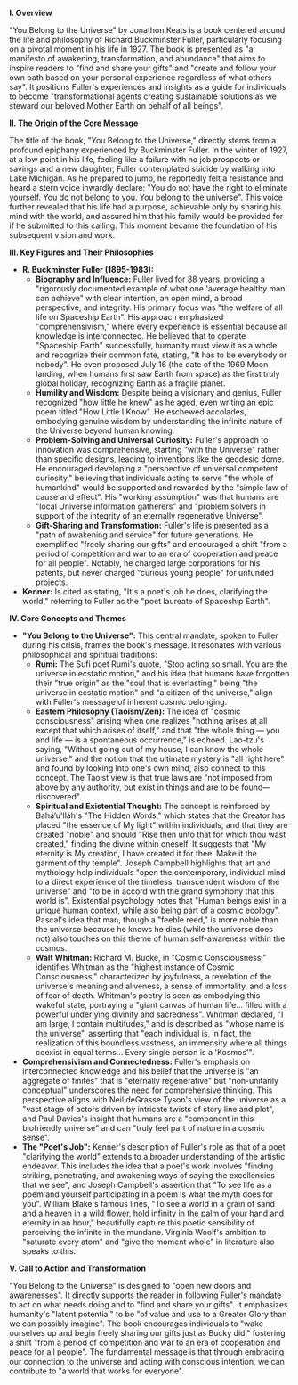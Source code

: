 
**I. Overview**

"You Belong to the Universe" by Jonathon Keats is a book centered around the life and philosophy of Richard Buckminster Fuller, particularly focusing on a pivotal moment in his life in 1927. The book is presented as "a manifesto of awakening, transformation, and abundance" that aims to inspire readers to "find and share your gifts" and "create and follow your own path based on your personal experience regardless of what others say". It positions Fuller's experiences and insights as a guide for individuals to become "transformational agents creating sustainable solutions as we steward our beloved Mother Earth on behalf of all beings".

**II. The Origin of the Core Message**

The title of the book, "You Belong to the Universe," directly stems from a profound epiphany experienced by Buckminster Fuller. In the winter of 1927, at a low point in his life, feeling like a failure with no job prospects or savings and a new daughter, Fuller contemplated suicide by walking into Lake Michigan. As he prepared to jump, he reportedly felt a resistance and heard a stern voice inwardly declare: "You do not have the right to eliminate yourself. You do not belong to you. You belong to the universe". This voice further revealed that his life had a purpose, achievable only by sharing his mind with the world, and assured him that his family would be provided for if he submitted to this calling. This moment became the foundation of his subsequent vision and work.

**III. Key Figures and Their Philosophies**

- **R. Buckminster Fuller (1895-1983):**
    - **Biography and Influence:** Fuller lived for 88 years, providing a "rigorously documented example of what one 'average healthy man' can achieve" with clear intention, an open mind, a broad perspective, and integrity. His primary focus was "the welfare of all life on Spaceship Earth". His approach emphasized "comprehensivism," where every experience is essential because all knowledge is interconnected. He believed that to operate "Spaceship Earth" successfully, humanity must view it as a whole and recognize their common fate, stating, "It has to be everybody or nobody". He even proposed July 16 (the date of the 1969 Moon landing, when humans first saw Earth from space) as the first truly global holiday, recognizing Earth as a fragile planet.
    - **Humility and Wisdom:** Despite being a visionary and genius, Fuller recognized "how little he knew" as he aged, even writing an epic poem titled "How Little I Know". He eschewed accolades, embodying genuine wisdom by understanding the infinite nature of the Universe beyond human knowing.
    - **Problem-Solving and Universal Curiosity:** Fuller's approach to innovation was comprehensive, starting "with the Universe" rather than specific designs, leading to inventions like the geodesic dome. He encouraged developing a "perspective of universal competent curiosity," believing that individuals acting to serve "the whole of humankind" would be supported and rewarded by the "simple law of cause and effect". His "working assumption" was that humans are "local Universe information gatherers" and "problem solvers in support of the integrity of an eternally regenerative Universe".
    - **Gift-Sharing and Transformation:** Fuller's life is presented as a "path of awakening and service" for future generations. He exemplified "freely sharing our gifts" and encouraged a shift "from a period of competition and war to an era of cooperation and peace for all people". Notably, he charged large corporations for his patents, but never charged "curious young people" for unfunded projects.
- **Kenner:** Is cited as stating, "It's a poet's job he does, clarifying the world," referring to Fuller as the "poet laureate of Spaceship Earth".

**IV. Core Concepts and Themes**

- **"You Belong to the Universe":** This central mandate, spoken to Fuller during his crisis, frames the book's message. It resonates with various philosophical and spiritual traditions:
    - **Rumi:** The Sufi poet Rumi's quote, "Stop acting so small. You are the universe in ecstatic motion," and his idea that humans have forgotten their "true origin" as the "soul that is everlasting," being "the universe in ecstatic motion" and "a citizen of the universe," align with Fuller's message of inherent cosmic belonging.
    - **Eastern Philosophy (Taoism/Zen):** The idea of "cosmic consciousness" arising when one realizes "nothing arises at all except that which arises of itself," and that "the whole thing — you and life — is a spontaneous occurrence," is echoed. Lao-tzu's saying, "Without going out of my house, I can know the whole universe," and the notion that the ultimate mystery is "all right here" and found by looking into one's own mind, also connect to this concept. The Taoist view is that true laws are "not imposed from above by any authority, but exist in things and are to be found—discovered".
    - **Spiritual and Existential Thought:** The concept is reinforced by Baháʼu'lláh's "The Hidden Words," which states that the Creator has placed "the essence of My light" within individuals, and that they are created "noble" and should "Rise then unto that for which thou wast created," finding the divine within oneself. It suggests that "My eternity is My creation, I have created it for thee. Make it the garment of thy temple". Joseph Campbell highlights that art and mythology help individuals "open the contemporary, individual mind to a direct experience of the timeless, transcendent wisdom of the universe" and "to be in accord with the grand symphony that this world is". Existential psychology notes that "Human beings exist in a unique human context, while also being part of a cosmic ecology". Pascal's idea that man, though a "feeble reed," is more noble than the universe because he knows he dies (while the universe does not) also touches on this theme of human self-awareness within the cosmos.
    - **Walt Whitman:** Richard M. Bucke, in "Cosmic Consciousness," identifies Whitman as the "highest instance of Cosmic Consciousness," characterized by joyfulness, a revelation of the universe's meaning and aliveness, a sense of immortality, and a loss of fear of death. Whitman's poetry is seen as embodying this wakeful state, portraying a "giant canvas of human life... filled with a powerful underlying divinity and sacredness". Whitman declared, "I am large, I contain multitudes," and is described as "whose name is the universe", asserting that "each individual is, in fact, the realization of this boundless vastness, an immensity where all things coexist in equal terms... Every single person is a 'Kosmos'".
- **Comprehensivism and Connectedness:** Fuller's emphasis on interconnected knowledge and his belief that the universe is "an aggregate of finites" that is "eternally regenerative" but "non-unitarily conceptual" underscores the need for comprehensive thinking. This perspective aligns with Neil deGrasse Tyson's view of the universe as a "vast stage of actors driven by intricate twists of story line and plot", and Paul Davies's insight that humans are a "component in this biofriendly universe" and can "truly feel part of nature in a cosmic sense".
- **The "Poet's Job":** Kenner's description of Fuller's role as that of a poet "clarifying the world" extends to a broader understanding of the artistic endeavor. This includes the idea that a poet's work involves "finding striking, penetrating, and awakening ways of saying the excellencies that we see", and Joseph Campbell's assertion that "To see life as a poem and yourself participating in a poem is what the myth does for you". William Blake's famous lines, "To see a world in a grain of sand and a heaven in a wild flower, hold infinity in the palm of your hand and eternity in an hour," beautifully capture this poetic sensibility of perceiving the infinite in the mundane. Virginia Woolf's ambition to "saturate every atom" and "give the moment whole" in literature also speaks to this.

**V. Call to Action and Transformation**

"You Belong to the Universe" is designed to "open new doors and awarenesses". It directly supports the reader in following Fuller's mandate to act on what needs doing and to "find and share your gifts". It emphasizes humanity's "latent potential" to be "of value and use to a Greater Glory than we can possibly imagine". The book encourages individuals to "wake ourselves up and begin freely sharing our gifts just as Bucky did," fostering a shift "from a period of competition and war to an era of cooperation and peace for all people". The fundamental message is that through embracing our connection to the universe and acting with conscious intention, we can contribute to "a world that works for everyone".